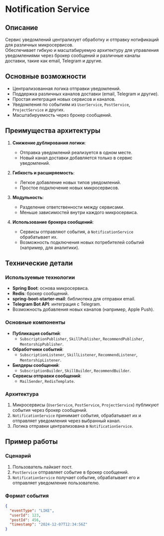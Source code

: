 # Notification Service

## Описание

Сервис уведомлений централизует обработку и отправку нотификаций для различных микросервисов.  
Обеспечивает гибкую и масштабируемую архитектуру для управления уведомлениями через брокер сообщений и различные каналы доставки, такие как email, Telegram и другие.

## Основные возможности

- Централизованная логика отправки уведомлений.
- Поддержка различных каналов доставки (email, Telegram и другие).
- Простая интеграция новых сервисов и каналов.
- Уведомления по событиям из `UserService`, `PostService`, `ProjectService` и других.
- Масштабируемость через брокер сообщений.

## Преимущества архитектуры

1. **Снижение дублирования логики**: 
   - Отправка уведомлений реализуется в одном месте.
   - Новый канал доставки добавляется только в сервис уведомлений.

2. **Гибкость и расширяемость**:
   - Легкое добавление новых типов уведомлений.
   - Простое подключение новых микросервисов.

3. **Модульность**:
   - Разделение ответственности между сервисами.
   - Меньше зависимостей внутри каждого микросервиса.

4. **Использование брокера сообщений**:
   - Сервисы отправляют события, а `NotificationService` обрабатывает их.
   - Возможность подключения новых потребителей событий (например, для аналитики).

## Технические детали

### Используемые технологии
- **Spring Boot**: основа микросервиса.
- **Redis**: брокер сообщений.
- **spring-boot-starter-mail**: библиотека для отправки email.
- **Telegram Bot API**: интеграция с Telegram.
- Возможность добавления новых каналов (например, Apple Push).

### Основные компоненты
- **Публикация событий**:
  - `SubscriptionPublisher`, `SkillPublisher`, `RecommendPublisher`, `MentorshipPublisher`.
- **Обработчики событий**:
  - `SubscriptionListener`, `SkillListener`, `RecommendListener`, `MentorshipListener`.
- **Билдеры сообщений**:
  - `SubscriptionBuilder`, `SkillBuilder`, `RecommendBuilder`.
- **Сервисы отправки сообщений**:
  - `MailSender`, `RedisTemplate`.

### Архитектура
1. Микросервисы (`UserService`, `PostService`, `ProjectService`) публикуют события через брокер сообщений.
2. `NotificationService` принимает события, обрабатывает их и отправляет уведомления через выбранный канал.
3. Логика отправки централизована в `NotificationService`.

## Пример работы

### Сценарий
1. Пользователь лайкает пост.
2. `PostService` отправляет событие в брокер сообщений.
3. `NotificationService` получает событие, обрабатывает его и отправляет уведомление пользователю.

### Формат события
```json
{
  "eventType": "LIKE",
  "userId": 123,
  "postId": 456,
  "timestamp": "2024-12-07T12:34:56Z"
}

